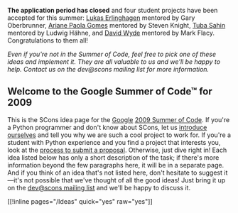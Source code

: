 **The application period has closed** and four student projects have been accepted for this summer: [Lukas Erlinghagen](GSoC2009/LukasErlinghagen) mentored by Gary Oberbrunner, [Ariane Paola Gomes](GSoC2009/ArianePaolaGomes) mentored by Steven Knight, [Tuba Şahin](GSoC2009/TubaŞahin) mentored by Ludwig Hähne, and [David Wyde](GSoC2009/DavidWyde) mentored by Mark Flacy.  Congratulations to them all!

*Even if you're not in the Summer of Code, feel free to pick one of these ideas and implement it.  They are all valuable to us and we'll be happy to help.  Contact us on the dev@scons mailing list for more information.*


## Welcome to the Google Summer of Code™ for 2009

This is the SCons idea page for the [Google](http://google.org) [2009 Summer of Code](http://code.google.com/soc/2009). If you're a Python programmer and don't know about SCons, let us [introduce ourselves](GSoC2009/Introduction) and tell you why we are such a cool project to work for. If you're a student with Python experience and you find a project that interests you, look at the [process to submit a proposal](GSoC2009/Proposal). Otherwise, just dive right in! Each idea listed below has only a short description of the task; if there's more information beyond the few paragraphs here, it will be in a separate page. And if you think of an idea that's not listed here, don't hesitate to suggest it—it's not possible that we've thought of all the good ideas!  Just bring it up on the [dev@scons mailing list](http://scons.tigris.org/servlets/ProjectMailingListList) and we'll be happy to discuss it.

[[!inline pages="/Ideas" quick="yes" raw="yes"]] 

